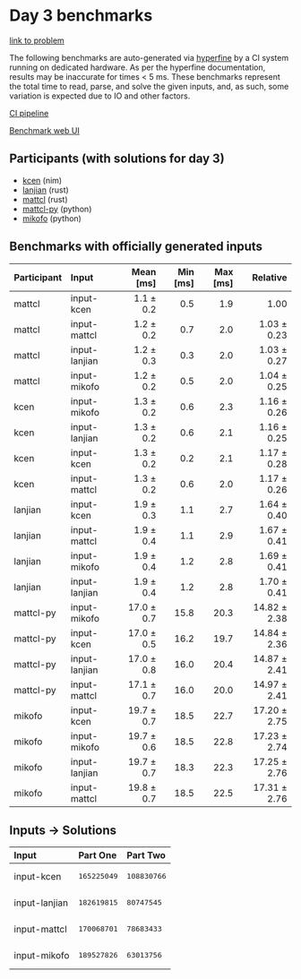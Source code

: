 # Day 3 benchmarks

[link to problem](https://adventofcode.com/2024/day/3)

The following benchmarks are auto-generated via
[hyperfine](https://github.com/sharkdp/hyperfine) by a CI system running on
dedicated hardware. As per the hyperfine documentation, results may be
inaccurate for times < 5 ms. These benchmarks represent the total time to read,
parse, and solve the given inputs, and, as such, some variation is expected due
to IO and other factors.

[CI pipeline](http://ci.papercode.net:8080/teams/main/pipelines/aoc2024)

[Benchmark web UI](https://aoc.ancalagon.black)


## Participants (with solutions for day 3)

- [kcen](https://github.com/kcen/aoc2024) (nim)
- [lanjian](https://github.com/lanjian/aoc-2024) (rust)
- [mattcl](https://github.com/mattcl/aoc2024) (rust)
- [mattcl-py](https://github.com/mattcl/aoc2024-py) (python)
- [mikofo](https://github.com/mikofo/aoc2024) (python)


## Benchmarks with officially generated inputs

| Participant | Input | Mean [ms] | Min [ms] | Max [ms] | Relative |
|:---|:---|---:|---:|---:|---:|
| mattcl | input-kcen | 1.1 ± 0.2 | 0.5 | 1.9 | 1.00 |
| mattcl | input-mattcl | 1.2 ± 0.2 | 0.7 | 2.0 | 1.03 ± 0.23 |
| mattcl | input-lanjian | 1.2 ± 0.3 | 0.3 | 2.0 | 1.03 ± 0.27 |
| mattcl | input-mikofo | 1.2 ± 0.2 | 0.5 | 2.0 | 1.04 ± 0.25 |
| kcen | input-mikofo | 1.3 ± 0.2 | 0.6 | 2.3 | 1.16 ± 0.26 |
| kcen | input-lanjian | 1.3 ± 0.2 | 0.6 | 2.1 | 1.16 ± 0.25 |
| kcen | input-kcen | 1.3 ± 0.2 | 0.2 | 2.1 | 1.17 ± 0.28 |
| kcen | input-mattcl | 1.3 ± 0.2 | 0.6 | 2.0 | 1.17 ± 0.26 |
| lanjian | input-kcen | 1.9 ± 0.3 | 1.1 | 2.7 | 1.64 ± 0.40 |
| lanjian | input-mattcl | 1.9 ± 0.4 | 1.1 | 2.9 | 1.67 ± 0.41 |
| lanjian | input-mikofo | 1.9 ± 0.4 | 1.2 | 2.8 | 1.69 ± 0.41 |
| lanjian | input-lanjian | 1.9 ± 0.4 | 1.2 | 2.8 | 1.70 ± 0.41 |
| mattcl-py | input-mikofo | 17.0 ± 0.7 | 15.8 | 20.3 | 14.82 ± 2.38 |
| mattcl-py | input-kcen | 17.0 ± 0.5 | 16.2 | 19.7 | 14.84 ± 2.36 |
| mattcl-py | input-lanjian | 17.0 ± 0.8 | 16.0 | 20.4 | 14.87 ± 2.41 |
| mattcl-py | input-mattcl | 17.1 ± 0.7 | 16.0 | 20.0 | 14.97 ± 2.41 |
| mikofo | input-kcen | 19.7 ± 0.7 | 18.5 | 22.7 | 17.20 ± 2.75 |
| mikofo | input-mikofo | 19.7 ± 0.6 | 18.5 | 22.8 | 17.23 ± 2.74 |
| mikofo | input-lanjian | 19.7 ± 0.7 | 18.3 | 22.3 | 17.25 ± 2.76 |
| mikofo | input-mattcl | 19.8 ± 0.7 | 18.5 | 22.5 | 17.31 ± 2.76 |


## Inputs -> Solutions

| Input | Part One | Part Two |
|:---|:---|:---|
|input-kcen|<pre>165225049</pre>|<pre>108830766</pre>|
|input-lanjian|<pre>182619815</pre>|<pre>80747545</pre>|
|input-mattcl|<pre>170068701</pre>|<pre>78683433</pre>|
|input-mikofo|<pre>189527826</pre>|<pre>63013756</pre>|